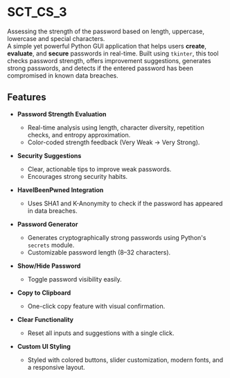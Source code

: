 # SCT_CS_3
Assessing the strength of the password based on length, uppercase, lowercase and special characters.   
A simple yet powerful Python GUI application that helps users **create**, **evaluate**, and **secure** passwords in real-time. Built using `tkinter`, this tool checks password strength, offers improvement suggestions, generates strong passwords, and detects if the entered password has been compromised in known data breaches.

## Features

- **Password Strength Evaluation**
  - Real-time analysis using length, character diversity, repetition checks, and entropy approximation.
  - Color-coded strength feedback (Very Weak → Very Strong).
  
- **Security Suggestions**
  - Clear, actionable tips to improve weak passwords.
  - Encourages strong security habits.

- **HaveIBeenPwned Integration**
  - Uses SHA1 and K-Anonymity to check if the password has appeared in data breaches.

- **Password Generator**
  - Generates cryptographically strong passwords using Python's `secrets` module.
  - Customizable password length (8–32 characters).

- **Show/Hide Password**
  - Toggle password visibility easily.

- **Copy to Clipboard**
  - One-click copy feature with visual confirmation.

- **Clear Functionality**
  - Reset all inputs and suggestions with a single click.

- **Custom UI Styling**
  - Styled with colored buttons, slider customization, modern fonts, and a responsive layout.

